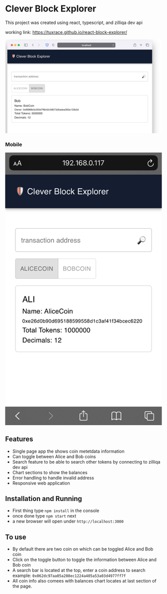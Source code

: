 # Clever Block Explorer

This project was created using react, typescript, and zilliqa dev api

working link: https://tuxrace.github.io/react-block-explorer/

![](screen.png)

### Mobile
![](mobile.jpeg)

## Features
- Single page app the shows coin metetdata information
- Can toggle between Alice and Bob coins
- Search feature to be able to search other tokens by connecting to zilliqa dev api
- Chart sections to show the balances
- Error handling to handle invalid address
- Responsive web application

## Installation and Running
- First thing type `npm install` in the console
- once done type `npm start` next
- a new browser will open under `http://localhost:3000`

## To use 
- By default there are two coin on which can be toggled Alice and Bob coin
- Click on the toggle button to toggle the information between Alice and Bob coin
- A search bar is located at the top, enter a coin address to search example: `0x062dc97aa05a208ec1224a405a53a03d4977ff7f`
- All coin info also comees with balances chart locates at last section of the page.


